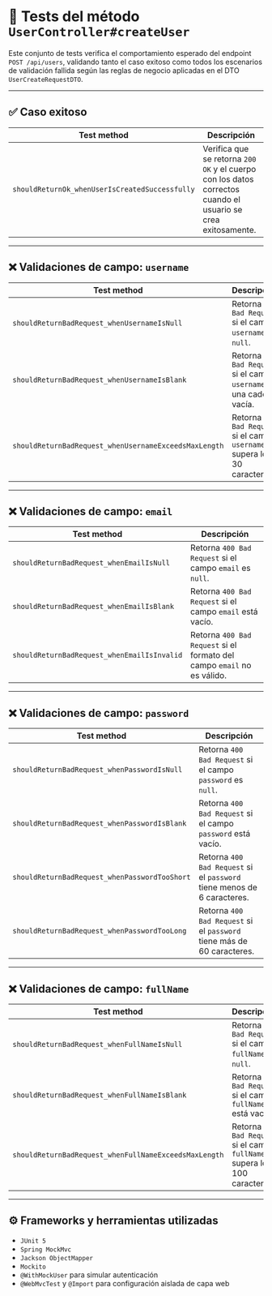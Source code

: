 # 🧪 Tests del método `UserController#createUser`

Este conjunto de tests verifica el comportamiento esperado del endpoint `POST /api/users`, validando tanto el caso exitoso como todos los escenarios de validación fallida según las reglas de negocio aplicadas en el DTO `UserCreateRequestDTO`.

---

## ✅ Caso exitoso

| Test method | Descripción |
|-------------|-------------|
| `shouldReturnOk_whenUserIsCreatedSuccessfully` | Verifica que se retorna `200 OK` y el cuerpo con los datos correctos cuando el usuario se crea exitosamente. |

---

## ❌ Validaciones de campo: `username`

| Test method | Descripción |
|-------------|-------------|
| `shouldReturnBadRequest_whenUsernameIsNull` | Retorna `400 Bad Request` si el campo `username` es `null`. |
| `shouldReturnBadRequest_whenUsernameIsBlank` | Retorna `400 Bad Request` si el campo `username` es una cadena vacía. |
| `shouldReturnBadRequest_whenUsernameExceedsMaxLength` | Retorna `400 Bad Request` si el campo `username` supera los 30 caracteres. |

---

## ❌ Validaciones de campo: `email`

| Test method | Descripción |
|-------------|-------------|
| `shouldReturnBadRequest_whenEmailIsNull` | Retorna `400 Bad Request` si el campo `email` es `null`. |
| `shouldReturnBadRequest_whenEmailIsBlank` | Retorna `400 Bad Request` si el campo `email` está vacío. |
| `shouldReturnBadRequest_whenEmailIsInvalid` | Retorna `400 Bad Request` si el formato del campo `email` no es válido. |

---

## ❌ Validaciones de campo: `password`

| Test method | Descripción |
|-------------|-------------|
| `shouldReturnBadRequest_whenPasswordIsNull` | Retorna `400 Bad Request` si el campo `password` es `null`. |
| `shouldReturnBadRequest_whenPasswordIsBlank` | Retorna `400 Bad Request` si el campo `password` está vacío. |
| `shouldReturnBadRequest_whenPasswordTooShort` | Retorna `400 Bad Request` si el `password` tiene menos de 6 caracteres. |
| `shouldReturnBadRequest_whenPasswordTooLong` | Retorna `400 Bad Request` si el `password` tiene más de 60 caracteres. |

---

## ❌ Validaciones de campo: `fullName`

| Test method | Descripción |
|-------------|-------------|
| `shouldReturnBadRequest_whenFullNameIsNull` | Retorna `400 Bad Request` si el campo `fullName` es `null`. |
| `shouldReturnBadRequest_whenFullNameIsBlank` | Retorna `400 Bad Request` si el campo `fullName` está vacío. |
| `shouldReturnBadRequest_whenFullNameExceedsMaxLength` | Retorna `400 Bad Request` si el campo `fullName` supera los 100 caracteres. |

---

## ⚙️ Frameworks y herramientas utilizadas

- `JUnit 5`
- `Spring MockMvc`
- `Jackson ObjectMapper`
- `Mockito`
- `@WithMockUser` para simular autenticación
- `@WebMvcTest` y `@Import` para configuración aislada de capa web